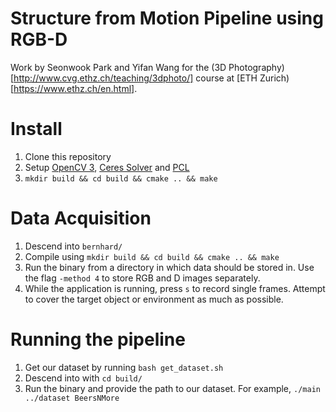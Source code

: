 Structure from Motion Pipeline using RGB-D
==========================================

Work by Seonwook Park and Yifan Wang for the (3D Photography)[http://www.cvg.ethz.ch/teaching/3dphoto/]
course at [ETH Zurich)[https://www.ethz.ch/en.html].


Install
=======

1. Clone this repository
2. Setup [OpenCV 3][cv3-install], [Ceres Solver][ceres-install] and [PCL][pcl-install]
3. `mkdir build && cd build && cmake .. && make`

[cv3-install]: http://docs.opencv.org/doc/tutorials/introduction/table_of_content_introduction/table_of_content_introduction.html
[ceres-install]: http://ceres-solver.org/building.html
[pcl-install]: http://pointclouds.org/downloads/


Data Acquisition
================

1. Descend into `bernhard/`
2. Compile using `mkdir build && cd build && cmake .. && make`
3. Run the binary from a directory in which data should be stored in. Use the
flag `-method 4` to store RGB and D images separately.
4. While the application is running, press `s` to record single frames. Attempt
to cover the target object or environment as much as possible.


Running the pipeline
====================

1. Get our dataset by running `bash get_dataset.sh`
1. Descend into with `cd build/`
2. Run the binary and provide the path to our dataset. For example,
`./main ../dataset BeersNMore`


